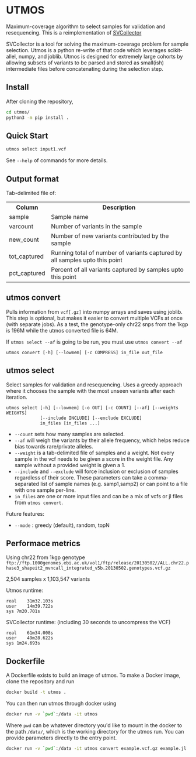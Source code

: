 # UTMOS

Maximum-coverage algorithm to select samples for validation and resequencing.
This is a reimplementation of [SVCollector](https://github.com/fritzsedlazeck/SVCollector)

SVCollector is a tool for solving the maximum-coverage problem for sample selection. Utmos is a python re-write of that code
which leverages scikit-allel, numpy, and joblib. Utmos is designed for extremely large cohorts by allowing subsets of
variants to be parsed and stored as small(ish) intermediate files before concatenating during the selection step.

## Install

After cloning the repository, 
```bash
cd utmos/
python3 -m pip install . 
```

## Quick Start

```bash
utmos select input1.vcf
```

See `--help` of commands for more details.

## Output format

Tab-delimited file of:

<table><tr><th>Column</th><th>Description</th>
<tr><td>sample</td><td>Sample name</td></tr>
<tr><td>varcount</td><td>Number of variants in the sample</td></tr>
<tr><td>new_count</td><td>Number of new variants contributed by the sample</td></tr>
<tr><td>tot_captured</td><td>Running total of number of variants captured by all samples upto this point</td></tr>
<tr><td>pct_captured</td><td>Percent of all variants captured by samples upto this point</td></tr>
</table>

## utmos convert

Pulls information from `vcf[.gz]` into numpy arrays and saves using joblib.
This step is optional, but makes it easier to convert multiple VCFs at once (with separate jobs).
As a test, the genotype-only chr22 snps from the 1kgp is 196M while the utmos converted file is 64M.

If `utmos select --af` is going to be run, you must use `utmos convert --af`

```
utmos convert [-h] [--lowmem] [-c COMPRESS] in_file out_file
```

## utmos select

Select samples for validation and resequencing. Uses a greedy approach where it chooses the sample with the most
unseen variants after each iteration. 

```
utmos select [-h] [--lowmem] [-o OUT] [-c COUNT] [--af] [--weights WEIGHTS]
             [--include INCLUDE] [--exclude EXCLUDE]
             in_files [in_files ...]
```

* `--count` sets how many samples are selected. 
* `--af` will weigh the variants by their allele frequency, which helps reduce bias towards rare/private alleles.
* `--weight` is a tab-delimited file of samples and a weight. Not every sample in the vcf needs to be given a 
score in the weight file. Any sample without a provided weight is given a 1. 
* `--include` and `--exclude` will force inclusion or exclusion of samples regardless of their score. These 
parameters can take a comma-separated list of sample names (e.g. samp1,samp2) or can point to a file with one sample per-line. 
* `in_files` are one or more input files and can be a mix of vcfs or jl files from `utmos convert`. 



Future features:
* `--mode` : greedy (default), random, topN 

## Performace metrics
Using chr22 from 1kgp genotype  
`ftp://ftp.1000genomes.ebi.ac.uk/vol1/ftp/release/20130502//ALL.chr22.phase3_shapeit2_mvncall_integrated_v5b.20130502.genotypes.vcf.gz`

2,504 samples x 1,103,547 variants

Utmos runtime:
```
real	31m32.103s
user	14m39.722s
sys	7m20.701s
```

SVCollector runtime: (including 30 seconds to uncompress the VCF)
```
real	61m34.008s
user	49m28.622s
sys	1m24.693s
```

## Dockerfile

A Dockerfile exists to build an image of utmos. To make a Docker image, clone the repository and run
```bash
docker build -t utmos .
```

You can then run utmos through docker using
```bash
docker run -v `pwd`:/data -it utmos
```
Where `pwd` can be whatever directory you'd like to mount in the docker to the path `/data/`, which is the working
directory for the utmos run. You can provide parameters directly to the entry point.
```bash
docker run -v `pwd`:/data -it utmos convert example.vcf.gz example.jl
```

